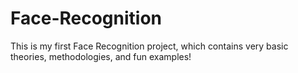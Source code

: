 # Face-Recognition
This is my first Face Recognition project, which contains very basic theories, methodologies, and fun examples!
